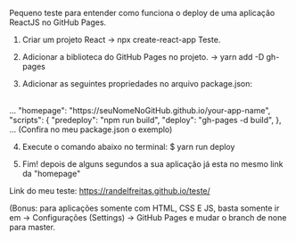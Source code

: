 Pequeno teste para entender como funciona o deploy de uma aplicação ReactJS no GitHub Pages.

1. Criar um projeto React
  -> npx create-react-app Teste.

2. Adicionar a biblioteca do GitHub Pages no projeto.
  -> yarn add -D gh-pages

3. Adicionar as seguintes propriedades no arquivo package.json:
<br/>
  ...
  "homepage": "https://seuNomeNoGitHub.github.io/your-app-name",
  "scripts": {
    "predeploy": "npm run build",
    "deploy": "gh-pages -d build",
  },
  ...
  (Confira no meu package.json o exemplo)
  
4. Execute o comando abaixo no terminal: 
  $ yarn run deploy
  
5. Fim! depois de alguns segundos a sua aplicação já esta no mesmo link
da "homepage"
  
Link do meu teste: https://randelfreitas.github.io/teste/

(Bonus: para aplicações somente com HTML, CSS E JS, basta somente ir em 
-> Configurações (Settings)
-> GitHub Pages
e mudar o branch de none para master.
